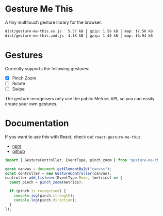# Gesture Me This

A tiny multitouch gesture library for the browser.

```bash
dist/gesture-me-this.es.js   5.57 kB │ gzip: 1.58 kB │ map: 17.50 kB
dist/gesture-me-this.umd.js  4.18 kB │ gzip: 1.40 kB │ map: 16.94 kB
```

# Gestures

Currently supports the following gestures:
- [x] Pinch Zoom
- [ ] Rotate
- [ ] Swipe

The gesture recognisers only use the public Metrics API, so you can easily create your own gestures.

# Documentation

If you want to use this with React, check out `react-gesture-me-this`:
- [npm]()
- [github](https://github.com/rope-hmg/react-gesture-me-this)

```ts
import { GestureController, EventType, pinch_zoom } from "gesture-me-this";

const canvas = document.getElementById("canvas");
const controller = new GestureController(canvas);
controller.add_listener(EventType.Move, (metrics) => {
  const pinch = pinch_zoom(metrics);

  if (pinch.is_recognised) {
    console.log(pinch.strength);
    console.log(pinch.direction);
  }
});
```
